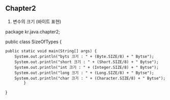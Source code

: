 ## Chapter2
1. 변수의 크기 (바이트 표현)

package kr.java.chapter2;

public class SizeOfTypes {

	public static void main(String[] args) {
		System.out.println("byts 크기 : " + (Byte.SIZE/8) + " Bytse");
		System.out.println("short 크기 : " + (Short.SIZE/8) + " Bytse");
		System.out.println("int 크기 : " + (Integer.SIZE/8) + " Bytse");
		System.out.println("long 크기 : " + (Long.SIZE/8) + " Bytse");
		System.out.println("char 크기 : " + (Character.SIZE/8) + " Bytse");
			}

}



